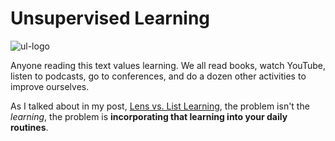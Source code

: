 # Unsupervised Learning

![ul-logo](https://danielmiessler.com/images/ul-logo-collection.png.webp)

Anyone reading this text values learning. We all read books, watch YouTube, listen to podcasts, go to conferences, and do a dozen other activities to improve ourselves.

As I talked about in my post, [Lens vs. List Learning](https://danielmiessler.com/blog/lens-vs-list-learning/), the problem isn't the *learning*, the problem is **incorporating that learning into your daily routines**.
